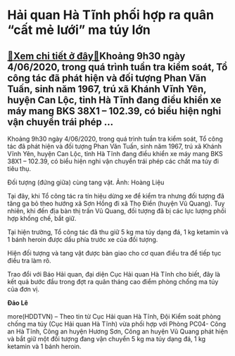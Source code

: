 Hải quan Hà Tĩnh phối hợp ra quân “cất mẻ lưới” ma túy lớn
==========================================================

[:gift:Xem chi tiết ở đây:gift:](https://hddtvn.com/hai-quan-ha-tinh-phoi-hop-ra-quan-cat-me-luoi-ma-tuy-lon/)Khoảng 9h30 ngày 4/06/2020, trong quá trình tuần tra kiểm soát, Tổ công tác đã phát hiện và đối tượng Phan Văn Tuấn, sinh năm 1967, trú xã Khánh Vĩnh Yên, huyện Can Lộc, tỉnh Hà Tĩnh đang điều khiển xe máy mang BKS 38X1 – 102.39, có biểu hiện nghi vận chuyển trái phép …
------------------------------------------------------------------------------------------------------------------------------------------------------------------------------------------------------------------------------------------------------------------------------


Khoảng 9h30 ngày 4/06/2020, trong quá trình tuần tra kiểm soát, Tổ công tác đã phát hiện và đối tượng Phan Văn Tuấn, sinh năm 1967, trú xã Khánh Vĩnh Yên, huyện Can Lộc, tỉnh Hà Tĩnh đang điều khiển xe máy mang BKS 38X1 – 102.39, có biểu hiện nghi vận chuyển trái phép các chất ma túy đi tiêu thụ.








Đối tượng (đứng giữa) cùng tang vật. Ảnh: Hoàng Liệu



Tại đây, khi Tổ công tác ra tín hiệu dừng xe để kiểm tra nhưng đối tượng đã tăng ga bỏ theo hướng xã Sơn Hồng đi xã Thọ Điền (huyện Vũ Quang). Tuy nhiên, khi đến địa bàn thị trấn Vũ Quang, đối tượng đã bị các lực lượng phối hợp khống chế, bắt giữ.


Tại hiện trường, Tổ công tác đã thu giữ 5 kg ma túy dạng đá, 1 kg ketamin và 1 bánh heroin được dấu phía trước xe của đối tượng.


Hiện đối tượng và tang vật được bàn giao cho cơ quan điều tra để tiếp tục điều tra làm rõ.


Trao đổi với Báo Hải quan, đại diện Cục Hải quan Hà Tĩnh cho biết, đây là kết quả bước đầu trong đợt ra quân tháng cao điểm phòng chống ma túy của đơn vị.




**Đảo Lê**



more(HDDTVN) – Theo tin từ Cục Hải quan Hà Tĩnh, Đội Kiểm soát phòng chống ma túy (Cục Hải quan Hà Tĩnh) vừa phối hợp với Phòng PC04- Công an Hà Tĩnh, Công an huyện Hương Sơn, Công an huyện Vũ Quang phát hiện và bắt giữ một đối tượng đang vận chuyển 5 kg ma túy dạng đá, 1 kg ketamin và 1 bánh heroin.

